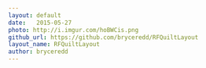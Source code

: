 ```yaml
---
layout: default
date:   2015-05-27
photo: http://i.imgur.com/hoBWCis.png
github_url: https://github.com/bryceredd/RFQuiltLayout
layout_name: RFQuiltLayout
author: bryceredd
---
```

